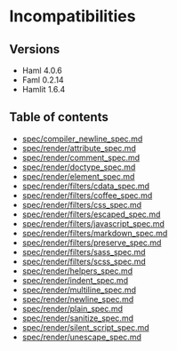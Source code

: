 # Incompatibilities
## Versions
- Haml 4.0.6
- Faml 0.2.14
- Hamlit 1.6.4

## Table of contents
- [spec/compiler_newline_spec.md](spec/compiler_newline_spec.md)
- [spec/render/attribute_spec.md](spec/render/attribute_spec.md)
- [spec/render/comment_spec.md](spec/render/comment_spec.md)
- [spec/render/doctype_spec.md](spec/render/doctype_spec.md)
- [spec/render/element_spec.md](spec/render/element_spec.md)
- [spec/render/filters/cdata_spec.md](spec/render/filters/cdata_spec.md)
- [spec/render/filters/coffee_spec.md](spec/render/filters/coffee_spec.md)
- [spec/render/filters/css_spec.md](spec/render/filters/css_spec.md)
- [spec/render/filters/escaped_spec.md](spec/render/filters/escaped_spec.md)
- [spec/render/filters/javascript_spec.md](spec/render/filters/javascript_spec.md)
- [spec/render/filters/markdown_spec.md](spec/render/filters/markdown_spec.md)
- [spec/render/filters/preserve_spec.md](spec/render/filters/preserve_spec.md)
- [spec/render/filters/sass_spec.md](spec/render/filters/sass_spec.md)
- [spec/render/filters/scss_spec.md](spec/render/filters/scss_spec.md)
- [spec/render/helpers_spec.md](spec/render/helpers_spec.md)
- [spec/render/indent_spec.md](spec/render/indent_spec.md)
- [spec/render/multiline_spec.md](spec/render/multiline_spec.md)
- [spec/render/newline_spec.md](spec/render/newline_spec.md)
- [spec/render/plain_spec.md](spec/render/plain_spec.md)
- [spec/render/sanitize_spec.md](spec/render/sanitize_spec.md)
- [spec/render/silent_script_spec.md](spec/render/silent_script_spec.md)
- [spec/render/unescape_spec.md](spec/render/unescape_spec.md)
